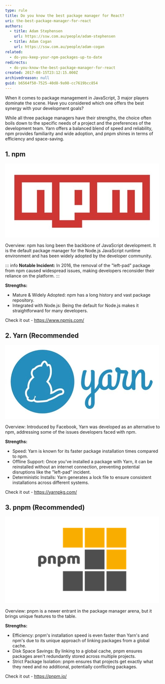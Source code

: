 ```yaml
---
type: rule
title: Do you know the best package manager for React?
uri: the-best-package-manager-for-react
authors:
  - title: Adam Stephensen
    url: https://ssw.com.au/people/adam-stephensen
  - title: Adam Cogan
    url: https://ssw.com.au/people/adam-cogan
related:
  - do-you-keep-your-npm-packages-up-to-date
redirects:
  - do-you-know-the-best-package-manager-for-react
created: 2017-08-15T23:12:15.000Z
archivedreason: null
guid: b6564f50-7525-40d8-9a98-cc7619bcc854
---
```

When it comes to package management in JavaScript, 3 major players dominate the scene. Have you considered which one offers the best synergy with your development goals?

<!--endintro-->

While all three package managers have their strengths, the choice often boils down to the specific needs of a project and the preferences of the development team. Yarn offers a balanced blend of speed and reliability, npm provides familiarity and wide adoption, and pnpm shines in terms of efficiency and space-saving.

## 1. npm

![](npm-logo.jpg)

Overview: npm has long been the backbone of JavaScript development. It is the default package manager for the Node.js JavaScript runtime environment and has been widely adopted by the developer community.

::: info 
**Notable Incident:** In 2016, the removal of the "left-pad" package from npm caused widespread issues, making developers reconsider their reliance on the platform.
:::

**Strengths:**

- Mature & Widely Adopted: npm has a long history and vast package repository.
- Integrated with Node.js: Being the default for Node.js makes it straightforward for many developers.

Check it out - https://www.npmjs.com/

## 2. Yarn (Recommended

![](yarn-logo.jpg)

Overview: Introduced by Facebook, Yarn was developed as an alternative to npm, addressing some of the issues developers faced with npm.

**Strengths:**

- Speed: Yarn is known for its faster package installation times compared to npm.
- Offline Support: Once you've installed a package with Yarn, it can be reinstalled without an internet connection, preventing potential disruptions like the "left-pad" incident.
- Deterministic Installs: Yarn generates a lock file to ensure consistent installations across different systems.

Check it out - https://yarnpkg.com/

## 3. pnpm (Recommended)

![](pnpm-logo.png)

Overview: pnpm is a newer entrant in the package manager arena, but it brings unique features to the table.

**Strengths:**

- Efficiency: pnpm's installation speed is even faster than Yarn's and npm's due to its unique approach of linking packages from a global cache.
- Disk Space Savings: By linking to a global cache, pnpm ensures packages aren't redundantly stored across multiple projects.
- Strict Package Isolation: pnpm ensures that projects get exactly what they need and no additional, potentially conflicting packages.

Check it out - https://pnpm.io/
